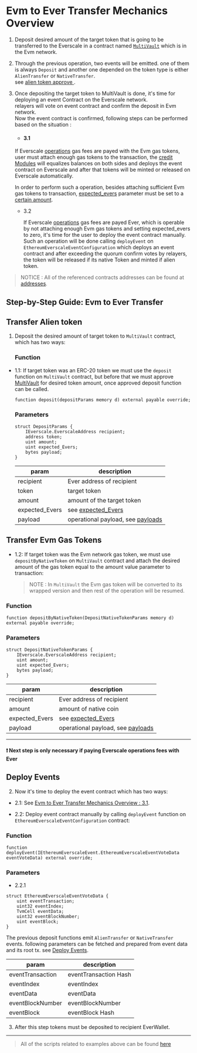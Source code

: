 # Evm to Ever Transfer Mechanics Overview

1. Deposit desired amount of the target token that is going to be transferred to the Everscale in a contract named [`MultiVault`](./addresses.md#contractaddresses) which is in the Evm network.

2. Through the previous operation, two events will be emitted. one of them is always `Deposit` and another one depended on the token type is either `AlienTransfer` or `NativeTransfer`.\
   see [alien token approve ](./Concepts/Operations.md#approving-erc-20-tokens).
3. Once depositing the target token to MultiVault is done, it's time for deploying an event Contract on the Everscale network.\
   relayers will vote on event contract and confirm the deposit in Evm network.\
   Now the event contract is confirmed, following steps can be performed based on the situation :

   - #### 3.1

   If Everscale [operations](./Concepts/Operations.md#Ever-network-operations) gas fees are payed with the Evm gas tokens, user must attach enough gas tokens to the transaction, the [credit Modules](./Concepts/CreditModules.md) will equalizes balances on both sides and deploys the event contract on Everscale and after that tokens will be minted or released on Everscale automatically.

   In order to perform such a operation, besides attaching sufficient Evm gas tokens to transaction, [expected_evers](./Concepts/Operations.md#event-contract-deploy-value-expected_Evers) parameter must be set to a [certain amount](FAQ.md#how-to-set-expected_Evers).

   - 3.2

     If Everscale [operations](./Concepts/Operations.md#Ever-network-operations) gas fees are payed Ever, which is operable by not attaching enough Evm gas tokens and setting expected_evers to zero, it's time for the user to deploy the event contract manually. Such an operation will be done calling `deployEvent` on `EthereumEverscaleEventConfiguration` which deploys an event contract and after exceeding the quorum confirm votes by relayers, the token will be released if its native Token and minted if alien token.

> NOTICE : All of the referenced contracts addresses can be found at [addresses](./addresses.md).

## Step-by-Step Guide: Evm to Ever Transfer

## Transfer Alien token

1. Deposit the desired amount of target token to `MultiVault` contract, which has two ways:

   ### Function

- 1.1: If target token was an ERC-20 token we must use the `deposit` function on `MultiVault` contract,
  but before that we must approve [MultiVault](./addresses.md#Evm-smart-contracts) for desired token amount, once approved deposit function can be called.

  ```solidity
  function deposit(depositParams memory d) external payable override;
  ```

  ### Parameters

  ```solidity
  struct DepositParams {
      IEverscale.EverscaleAddress recipient;
      address token;
      uint amount;
      uint expected_Evers;
      bytes payload;
  }
  ```

  | param          | description                                                                               |
  | -------------- | ----------------------------------------------------------------------------------------- |
  | recipient      | Ever address of recipient                                                                 |
  | token          | target token                                                                              |
  | amount         | amount of the target token                                                                |
  | expected_Evers | see [expected_Evers](./Concepts/Operations.md#event-contract-deploy-value-expected_Evers) |
  | payload        | operational payload, see [payloads](./Concepts/Payloads.md#payloads)                      |

## Transfer Evm Gas Tokens

- 1.2: If target token was the Evm network gas token, we must use `depositByNativeToken` on `MultiVault` contract and attach the desired amount of the gas token equal to the amount value parameter to transaction:

  > NOTE : In `MultiVault` the Evm gas token will be converted to its wrapped version and then rest of the operation will be resumed.

### Function

```solidity
function depositByNativeToken(DepositNativeTokenParams memory d) external payable override;
```

### Parameters

```solidity
struct DepositNativeTokenParams {
    IEverscale.EverscaleAddress recipient;
    uint amount;
    uint expected_Evers;
    bytes payload;
}
```

| param          | description                                                                               |
| -------------- | ----------------------------------------------------------------------------------------- |
| recipient      | Ever address of recipient                                                                 |
| amount         | amount of native coin                                                                     |
| expected_Evers | see [expected_Evers](./Concepts/Operations.md#event-contract-deploy-value-expected_Evers) |
| payload        | operational payload, see [payloads](./Concepts/Payloads.md#payloads)                      |

---

#### :exclamation: Next step is only necessary if paying Everscale operations fees with Ever

## Deploy Events

2. Now it's time to deploy the event contract which has two ways:

- 2.1: See [Evm to Ever Transfer Mechanics Overview : 3.1](#_3-1).

- 2.2: Deploy event contract manually by calling `deployEvent` function on `EthereumEverscaleEventConfiguration` contract:

### Function

```solidity
function deployEvent(IEthereumEverscaleEvent.EthereumEverscaleEventVoteData eventVoteData) external override;
```

### Parameters

- 2.2.1

```solidity
struct EthereumEverscaleEventVoteData {
    uint eventTransaction;
    uint32 eventIndex;
    TvmCell eventData;
    uint32 eventBlockNumber;
    uint eventBlock;
}
```

The previous deposit functions emit `AlienTransfer` or `NativeTransfer` events. following parameters can be fetched and prepared from event data and its root tx. see [Deploy Events](../src/webInteraction/md/EvmToEver/DeployEvents/Toc.md).

| param            | description           |
| ---------------- | --------------------- |
| eventTransaction | eventTransaction Hash |
| eventIndex       | eventIndex            |
| eventData        | eventData             |
| eventBlockNumber | eventBlockNumber      |
| eventBlock       | eventBlock Hash       |

3. After this step tokens must be deposited to recipient EverWallet.

---

> All of the scripts related to examples above can be found [here](../src/webInteraction/md/EvmToEver/workFlow.md)
